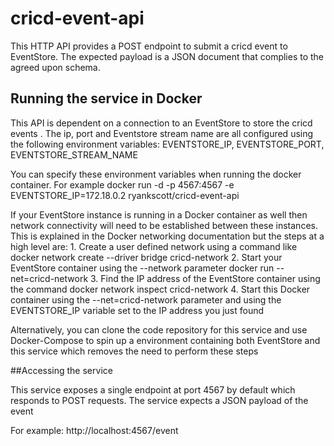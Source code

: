 # cricd-event-api

This HTTP API provides a POST endpoint to submit a cricd event to EventStore. The expected payload is a JSON document that complies to the agreed upon schema. 


## Running the service in Docker

This API is dependent on a connection to an EventStore to store the cricd events . The ip, port and Eventstore stream name are all configured using the following environment variables: EVENTSTORE_IP, EVENTSTORE_PORT, EVENTSTORE_STREAM_NAME

You can specify these environment variables when running the docker container. For example docker run -d -p 4567:4567 -e EVENTSTORE_IP=172.18.0.2 ryankscott/cricd-event-api

If your EventStore instance is running in a Docker container as well then network connectivity will need to be established between these instances. This is explained in the Docker networking documentation but the steps at a high level are: 1. Create a user defined network using a command like docker network create --driver bridge cricd-network 2. Start your EventStore container using the --network parameter docker run --net=cricd-network 3. Find the IP address of the EventStore
container using the command docker network inspect cricd-network 4. Start this Docker container using the --net=cricd-network parameter and using the EVENTSTORE_IP variable set to the IP address you just found

Alternatively, you can clone the code repository for this service and use Docker-Compose to spin up a environment containing both EventStore and this service which removes the need to perform these steps

##Accessing the service

This service exposes a single endpoint at port 4567 by default which responds to POST requests. The service expects a JSON payload of the event

For example: http://localhost:4567/event

